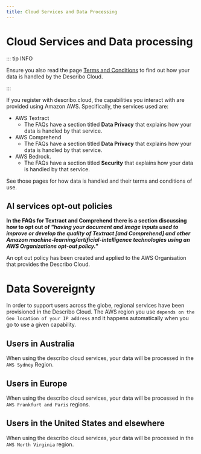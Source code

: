 ```yaml
---
title: Cloud Services and Data Processing
---
```


# Cloud Services and Data processing

::: tip INFO

Ensure you also read the page [Terms and Conditions](/terms-and-conditions#describo-cloud) to find
out how your data is handled by the Describo Cloud.

:::

If you register with describo.cloud, the capabilities you interact with are provided using Amazon
AWS. Specifically, the services used are:

-   <LinkComponent link="https://aws.amazon.com/textract/">AWS Textract</LinkComponent>
    -   The <LinkComponent link="https://aws.amazon.com/textract/faqs/">FAQs</LinkComponent> have a
        section titled **Data Privacy** that explains how your data is handled by that service.
-   <LinkComponent link="https://aws.amazon.com/comprehend/">AWS Comprehend</LinkComponent>
    -   The <LinkComponent link="https://aws.amazon.com/comprehend/faqs/">FAQs</LinkComponent> have
        a section titled **Data Privacy** that explains how your data is handled by that service.
-   <LinkComponent link="https://aws.amazon.com/bedrock/">AWS Bedrock</LinkComponent>.
    -   The <LinkComponent link="https://aws.amazon.com/bedrock/faqs/">FAQs</LinkComponent> have a
        section titled **Security** that explains how your data is handled by that service.

See those pages for how data is handled and their terms and conditions of use.

## AI services opt-out policies

**In the FAQs for Textract and Comprehend there is a section discussing how to opt out of _"having
your document and image inputs used to improve or develop the quality of Textract [and Comprehend]
and other Amazon machine-learning/artificial-intelligence technologies using an AWS Organizations
opt-out policy."_**

An opt out policy has been created and applied to the AWS Organisation that provides the Describo
Cloud.

<ImageComponent src="/images/opt-out-ai-policies.webp"></ImageComponent>

# Data Sovereignty

In order to support users across the globe, regional services have been provisioned in the Describo
Cloud. The AWS region you use `depends on the Geo location of your IP address` and it happens
automatically when you go to use a given capability.

## Users in Australia

When using the describo cloud services, your data will be processed in the `AWS Sydney` Region.

## Users in Europe

When using the describo cloud services, your data will be processed in the `AWS Frankfurt and Paris`
regions.

## Users in the United States and elsewhere

When using the describo cloud services, your data will be processed in the `AWS North Virginia`
region.
